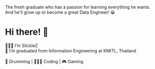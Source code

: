 The fresh graduate who has a passion for learning everything he wants. And he'll grow up to become a great Data Engineer! 😀 <br/>
# Hi there! :wave:
👨🏻‍💻 I’m SlickleZ <br/>
:school: I’m graduated from Information Engineering at KMITL, Thailand <br/> <br/>
🥁 Drumming | 👨🏻‍💻 Coding | 🎮 Gaming <br/> <br/>

